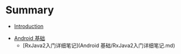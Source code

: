 # Summary

* [Introduction](README.md)

- [Android 基础]()
  - [RxJava2入门详细笔记](Android 基础/RxJava2入门详细笔记.md)

